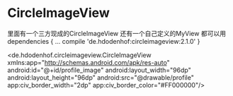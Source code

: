 # CircleImageView
里面有一个三方现成的CircleImageView  还有一个自己定义的MyView 都可以用
dependencies {
    ...
    compile 'de.hdodenhof:circleimageview:2.1.0'
}

<de.hdodenhof.circleimageview.CircleImageView
    xmlns:app="http://schemas.android.com/apk/res-auto"
    android:id="@+id/profile_image"
    android:layout_width="96dp"
    android:layout_height="96dp"
    android:src="@drawable/profile"
    app:civ_border_width="2dp"
    app:civ_border_color="#FF000000"/>
